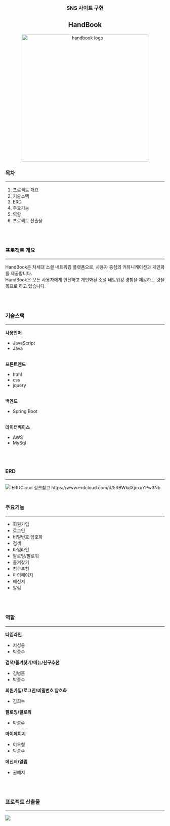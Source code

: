 <div align='center'>
<h3>SNS 사이트 구현</h3>
<h2>HandBook</h2>
<img src='https://github.com/ssangyongHandbook/handbook/assets/124232240/f086e79a-7b6b-4cdb-9502-65050c27db90' alt='handbook logo' width='400'>
</div>
<div>
  <h3>목차</h3>
  <hr>
  <ol>
    <li>프로젝트 개요</li>
    <li>기술스택</li>
    <li>ERD</li>
    <li>주요기능</li>
    <li>역할</li>
    <li>프로젝트 산출물</li>
  </ol>
  <br><br>
  <h3>프로젝트 개요</h3>
  <hr>
  <p>
    HandBook은 차세대 소셜 네트워킹 플랫폼으로, 사용자 중심의 커뮤니케이션과 개인화를 제공합니다.<br>
    HandBook은 모든 사용자에게 안전하고 개인화된 소셜 네트워킹 경험을 제공하는 것을 목표로 하고 있습니다.
  </p>
  <br><br>
  <h3>기술스택</h3>
  <hr>
  <b>사용언어</b>
  <br>
  <ul>
    <li>JavaScript</li>
    <li>Java</li>
  </ul>
  <br>
  <b>프론트엔드</b>
  <br>
  <ul>
    <li>html</li>
    <li>css</li>
    <li>jquery</li>
  </ul>
  <br>
  <b>백엔드</b>
  <br>
  <ul>
    <li>Spring Boot</li>
    
  </ul>
  <br>
  <b>데이터베이스</b>
  <br>
  <ul>
    <li>AWS</li>
    <li>MySql</li>
  </ul>
  <br><br>
  <h3>ERD</h3>
  <hr>
  <img src='https://github.com/ssangyongHandbook/handbook/assets/124232240/6f952ee4-58fb-4bd8-afbe-300a0dc70964'>
  ERDCloud 링크참고 https://www.erdcloud.com/d/5RBWkdXjoxxYPw3Nb
  <br><br>
  <h3>주요기능</h3>
  <hr>
  <ul>
    <li>회원가입</li>
    <li>로그인</li>
    <li>비밀번호 암호화</li>
    <li>검색</li>
    <li>타임라인</li>
    <li>팔로잉/팔로워</li>
    <li>즐겨찾기</li>
    <li>친구추천</li>
    <li>마이페이지</li>
    <li>메신저</li>
    <li>알림</li>
  </ul>
  <br><br>
  <h3>역할</h3>
  <hr>
  <b>타임라인</b>
  <ul>
    <li>지성웅</li>
    <li>박종수</li>
  </ul>
  <b>검색/즐겨찾기/메뉴/친구추천</b> 
  <ul>
    <li>김병훈</li>
    <li>박종수</li>
  </ul>
  <b>회원가입/로그인/비밀번호 암호화</b> 
  <ul>
    <li>김희수</li>
  </ul>
  <b>팔로잉/팔로워</b> 
  <ul>
    <li>박종수</li>
  </ul>
  <b>마이페이지</b> 
  <ul>
    <li>이우형</li> 
    <li>박종수</li>
  </ul>
  <b>메신저/알림</b> 
  <ul>
    <li>권예지</li>
  </ul>
  <br><br>
  <h3>프로젝트 산출물</h3>
  <hr>
  <a href='https://youtu.be/sdiJD54SL24'><img src='http://img.youtube.com/vi/sdiJD54SL24/0.jpg'></a>
 
  
</div>

